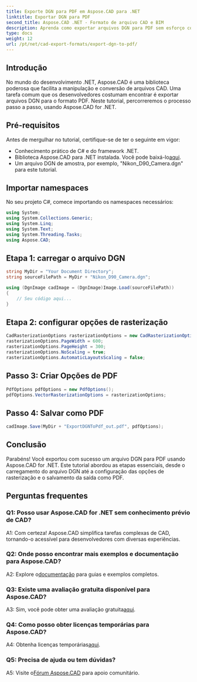 ```yaml
---
title: Exporte DGN para PDF em Aspose.CAD para .NET
linktitle: Exportar DGN para PDF
second_title: Aspose.CAD .NET - Formato de arquivo CAD e BIM
description: Aprenda como exportar arquivos DGN para PDF sem esforço com Aspose.CAD for .NET. Um guia passo a passo para manipulação perfeita de arquivos CAD.
type: docs
weight: 12
url: /pt/net/cad-export-formats/export-dgn-to-pdf/
---
```

## Introdução

No mundo do desenvolvimento .NET, Aspose.CAD é uma biblioteca poderosa que facilita a manipulação e conversão de arquivos CAD. Uma tarefa comum que os desenvolvedores costumam encontrar é exportar arquivos DGN para o formato PDF. Neste tutorial, percorreremos o processo passo a passo, usando Aspose.CAD for .NET.

## Pré-requisitos

Antes de mergulhar no tutorial, certifique-se de ter o seguinte em vigor:

- Conhecimento prático de C# e do framework .NET.
-  Biblioteca Aspose.CAD para .NET instalada. Você pode baixá-lo[aqui](https://releases.aspose.com/cad/net/).
- Um arquivo DGN de amostra, por exemplo, "Nikon_D90_Camera.dgn" para este tutorial.

## Importar namespaces

No seu projeto C#, comece importando os namespaces necessários:

```csharp
using System;
using System.Collections.Generic;
using System.Linq;
using System.Text;
using System.Threading.Tasks;
using Aspose.CAD;
```

## Etapa 1: carregar o arquivo DGN

```csharp
string MyDir = "Your Document Directory";
string sourceFilePath = MyDir + "Nikon_D90_Camera.dgn";

using (DgnImage cadImage = (DgnImage)Image.Load(sourceFilePath))
{
    // Seu código aqui...
}
```

## Etapa 2: configurar opções de rasterização

```csharp
CadRasterizationOptions rasterizationOptions = new CadRasterizationOptions();
rasterizationOptions.PageWidth = 600;
rasterizationOptions.PageHeight = 300;
rasterizationOptions.NoScaling = true;
rasterizationOptions.AutomaticLayoutsScaling = false;
```

## Passo 3: Criar Opções de PDF

```csharp
PdfOptions pdfOptions = new PdfOptions();
pdfOptions.VectorRasterizationOptions = rasterizationOptions;
```

## Passo 4: Salvar como PDF

```csharp
cadImage.Save(MyDir + "ExportDGNToPdf_out.pdf", pdfOptions);
```

## Conclusão

Parabéns! Você exportou com sucesso um arquivo DGN para PDF usando Aspose.CAD for .NET. Este tutorial abordou as etapas essenciais, desde o carregamento do arquivo DGN até a configuração das opções de rasterização e o salvamento da saída como PDF.

## Perguntas frequentes

### Q1: Posso usar Aspose.CAD for .NET sem conhecimento prévio de CAD?

A1: Com certeza! Aspose.CAD simplifica tarefas complexas de CAD, tornando-o acessível para desenvolvedores com diversas experiências.

### Q2: Onde posso encontrar mais exemplos e documentação para Aspose.CAD?

 A2: Explore o[documentação](https://reference.aspose.com/cad/net/) para guias e exemplos completos.

### Q3: Existe uma avaliação gratuita disponível para Aspose.CAD?

A3: Sim, você pode obter uma avaliação gratuita[aqui](https://releases.aspose.com/).

### Q4: Como posso obter licenças temporárias para Aspose.CAD?

 A4: Obtenha licenças temporárias[aqui](https://purchase.aspose.com/temporary-license/).

### Q5: Precisa de ajuda ou tem dúvidas?

A5: Visite o[Fórum Aspose.CAD](https://forum.aspose.com/c/cad/19) para apoio comunitário.